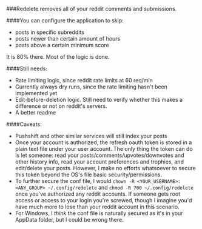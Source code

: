 ###Redelete removes all of your reddit comments and submissions. 

####You can configure the application to skip:
* posts in specific subreddits
* posts newer than certain amount of hours
* posts above a certain minimum score

It is 80% there. Most of the logic is done.

####Still needs:
* Rate limiting logic, since reddit rate limits at 60 req/min
* Currently always dry runs, since the rate limiting hasn't been implemented yet
* Edit-before-deletion logic. Still need to verify whether this makes a difference or not on reddit's servers.
* A better readme

####Caveats:
* Pushshift and other similar services will still index your posts
* Once your account is authorized, the refresh oauth token is stored in a plain text file under your user account. The only thing the token can do is let someone: read your posts/comments/upvotes/downvotes and other history info, read your account preferences and trophies, and edit/delete your posts. However, I make no efforts whatsoever to secure this token beyond the OS's file basic security/permissions.
* To further secure the conf file, I would `chown -R <YOUR_USERNAME>:<ANY_GROUP> ~/.config/redelete` and `chmod -R 700 ~/.config/redelete` once you've authorized any reddit accounts. If someone gets root access or access to your login you're screwed, though I imagine you'd have much more to lose than your reddit account in this scenario.
* For Windows, I *think* the conf file is naturally secured as it's in your AppData folder, but I could be wrong there. 